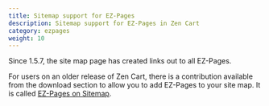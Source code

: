 ```yaml
---
title: Sitemap support for EZ-Pages 
description: Sitemap support for EZ-Pages in Zen Cart 
category: ezpages
weight: 10
---
```


Since 1.5.7, the site map page has created links out to all EZ-Pages.

For users on an older release of Zen Cart, there is a contribution available from the download section to allow you to add EZ-Pages to your site map.  It is called [EZ-Pages on Sitemap](https://www.zen-cart.com/downloads.php?do=file&id=123). 
